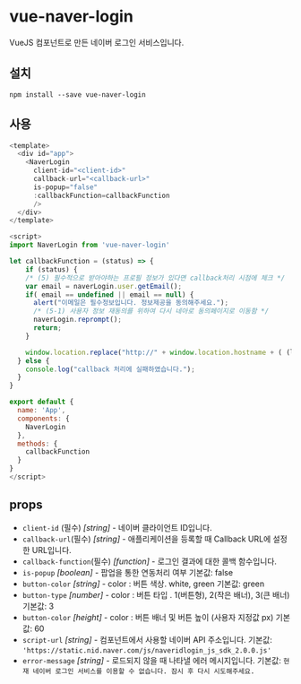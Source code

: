 # vue-naver-login

VueJS 컴포넌트로 만든 네이버 로그인 서비스입니다.

## 설치

```shell
npm install --save vue-naver-login
```

## 사용

```javascript
<template>
  <div id="app">
    <NaverLogin
      client-id="<client-id>"
      callback-url="<callback-url>"
      is-popup="false"
      :callbackFunction=callbackFunction
      />
  </div>
</template>

<script>
import NaverLogin from 'vue-naver-login'

let callbackFunction = (status) => {
    if (status) {
    /* (5) 필수적으로 받아야하는 프로필 정보가 있다면 callback처리 시점에 체크 */
    var email = naverLogin.user.getEmail();
    if( email == undefined || email == null) {
      alert("이메일은 필수정보입니다. 정보제공을 동의해주세요.");
      /* (5-1) 사용자 정보 재동의를 위하여 다시 네아로 동의페이지로 이동함 */
      naverLogin.reprompt();
      return;
    }

    window.location.replace("http://" + window.location.hostname + ( (location.port==""||location.port==undefined)?"":":" + location.port) + "/sample/main.html");
  } else {
    console.log("callback 처리에 실패하였습니다.");
  }
}

export default {
  name: 'App',
  components: {
    NaverLogin
  },
  methods: {
    callbackFunction
  }
}
</script>
```

## props

- `client-id` (필수) _[string]_ - 네이버 클라이언트 ID입니다.
- `callback-url`(필수) _[string]_ - 애플리케이션을 등록할 때 Callback URL에 설정한 URL입니다.
- `callback-function`(필수) _[function]_ - 로그인 결과에 대한 콜백 함수입니다.
- `is-popup` _[boolean]_ - 팝업을 통한 연동처리 여부 기본값: false
- `button-color` _[string]_ - color : 버튼 색상. white, green 기본값: green
- `button-type` _[number]_ - color : 버튼 타입 . 1(버튼형), 2(작은 배너), 3(큰 배너) 기본값: 3
- `button-color` _[height]_ - color : 버튼 배너 및 버튼 높이 (사용자 지정값 px) 기본값: 60
- `script-url` _[string]_ - 컴포넌트에서 사용할 네이버 API 주소입니다. 기본값: `'https://static.nid.naver.com/js/naveridlogin_js_sdk_2.0.0.js'`
- `error-message` _[string]_ - 로드되지 않을 때 나타낼 에러 메시지입니다. 기본값: `현재 네이버 로그인 서비스를 이용할 수 없습니다. 잠시 후 다시 시도해주세요.`
